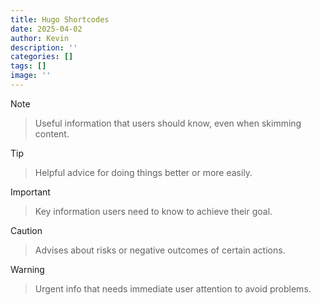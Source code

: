 ```yaml
---
title: Hugo Shortcodes
date: 2025-04-02
author: Kevin
description: ''
categories: []
tags: []
image: ''
---
```

> [!NOTE]

> Useful information that users should know, even when skimming content.

> [!TIP]

> Helpful advice for doing things better or more easily.

> [!IMPORTANT]

> Key information users need to know to achieve their goal.

> [!CAUTION]

> Advises about risks or negative outcomes of certain actions.

> [!WARNING]

> Urgent info that needs immediate user attention to avoid problems.
